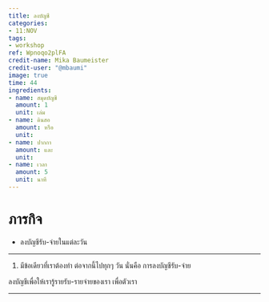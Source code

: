 ```yaml
---
title: ลงบัญชี
categories:
- 11:NOV
tags:
- workshop
ref: Wpnoqo2plFA
credit-name: Mika Baumeister
credit-user: "@mbaumi"
image: true
time: 44
ingredients:
- name: สมุดบัญชี
  amount: 1
  unit: เล่ม
- name: ดินสอ
  amount: หรือ
  unit: 
- name: ปากกา
  amount: และ
  unit: 
- name: เวลา
  amount: 5
  unit: นาที
---
```


# ภารกิจ
 - ลงบัญชีรับ-จ่ายในแต่ละวัน

---

1. มีข้อเดียวที่เราต้องทำ ต่อจากนี้ไปทุกๆ วัน นั่นคือ การลงบัญชีรับ-จ่าย

ลงบัญชีเพื่อให้เรารู้รายรับ-รายจ่ายของเรา เพื่อตัวเรา

---
